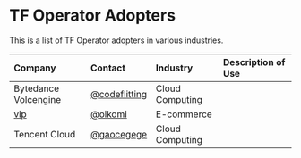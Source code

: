 # TF Operator Adopters

This is a list of TF Operator adopters in various industries.

| Company | Contact | Industry | Description of Use |
| :--- | :--- | :--- | :--- |
|Bytedance Volcengine|[@codeflitting](https://github.com/codeflitting)|Cloud Computing|  |
|[vip](https://www.vip.com/)|[@oikomi](https://github.com/oikomi)|E-commerce||
|Tencent Cloud|[@gaocegege](https://github.com/gaocegege)|Cloud Computing||

